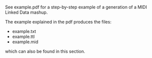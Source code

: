 See example.pdf for a step-by-step example of a generation of a MIDI Linked Data mashup.

The example explained in the pdf produces the files:
- example.txt
- example.ttl
- example.mid

which can also be found in this section.
